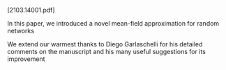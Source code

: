 [2103.14001.pdf]



In this paper, we introduced a novel mean-field approximation for random networks







We extend our warmest thanks to Diego Garlaschelli for his detailed comments on the manuscript and his many useful suggestions for its improvement